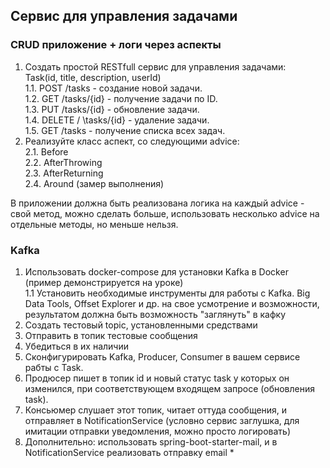 ## Сервис для управления задачами  
  
### CRUD приложение + логи через аспекты  
1. Создать простой RESTfull сервис для управления задачами:  
Task(id, title, description, userId)  
1.1. POST /tasks - создание новой задачи.  
1.2. GET /tasks/{id} - получение задачи по ID.  
1.3. PUT /tasks/{id} - обновление задачи.  
1.4. DELETE / \tasks/{id} - удаление задачи.  
1.5. GET /tasks - получение списка всех задач.  
2. Реализуйте класс аспект, со следующими advice:  
2.1. Before  
2.2. AfterThrowing  
2.3. AfterReturning  
2.4. Around (замер выполнения)  
  
В приложении должна быть реализована логика на каждый advice - свой метод, можно сделать больше,
использовать несколько advice на отдельные методы, но меньше нельзя.

### Kafka  
  
1. Использовать docker-compose для установки Kafka в Docker (пример демонстрируется на уроке)  
1.1 Установить необходимые инструменты для работы с Kafka. Big Data Tools, Offset Explorer и др. 
на свое усмотрение и возможности, результатом должна быть возможность "заглянуть" в кафку  
2. Создать тестовый topic, установленными средствами  
3. Отправить в топик тестовые сообщения  
4. Убедиться в их наличии  
5. Сконфигурировать Kafka, Producer, Consumer в вашем сервисе рабты с Task.  
6. Продюсер пишет в топик id и новый статус task у которых он изменился, 
при соответствующем входящем запросе (обновления task).  
7. Консьюмер слушает этот топик, читает оттуда сообщения, и отправляет в NotificationService 
(условно сервис заглушка, для имитации отправки уведомления, можно просто логировать)  
8. Дополнительно: использовать spring-boot-starter-mail, и в NotificationService реализовать отправку email *  

